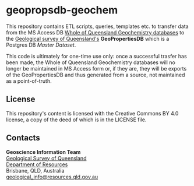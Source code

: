 # geopropsdb-geochem

This repository contains ETL scripts, queries, templates etc. to transfer data from the MS Access DB [Whole of Queensland Geochemistry databases](https://geoscience.data.qld.gov.au/data/geochemistry/whole-of-queensland-geochemistry-databases) to the [Geological survey of Queensland's](https://www.business.qld.gov.au/industries/mining-energy-water/resources/geoscience-information/gsq) **GeoPropertiesDB** which is a Postgres DB _Master Dataset_.

This code is ultimately for one-time use only: once a successful trasfer has been made, the Whole of Queensland Geochemistry databases will no longer be maintained in MS Access form or, if they are, they will be exports of the GeoPropertiesDB and thus generated from a source, not maintained as a point-of-truth.

## License

This repository's content is licensed with the Creative Commons BY 4.0 license, a copy of the deed of which is in the LICENSE file.

## Contacts

**Geoscience Information Team**  
[Geological Survey of Queensland](https://www.business.qld.gov.au/industries/mining-energy-water/resources/geoscience-information/gsq)  
[Department of Resources](https://www.resources.qld.gov.au/)  
Brisbane, QLD, Australia  
<geological_info@resources.qld.gov.au>
